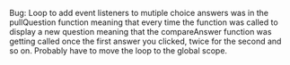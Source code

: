 Bug: Loop to add event listeners to mutiple choice answers was in the pullQuestion function meaning that every time the function was called to display a new question meaning that the compareAnswer function was getting called once the first answer you clicked, twice for the second and so on. Probably have to move the loop to the global scope.